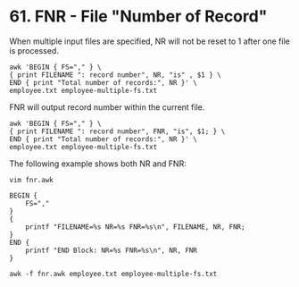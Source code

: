 # 61. FNR - File "Number of Record"

When multiple input files are specified, NR will not be reset to 1 after one file is processed.
```
awk 'BEGIN { FS="," } \
{ print FILENAME ": record number", NR, "is" , $1 } \
END { print "Total number of records:", NR }' \
employee.txt employee-multiple-fs.txt
```

FNR will output record number within the current file.
```
awk 'BEGIN { FS="," } \
{ print FILENAME ": record number", FNR, "is", $1; } \
END { print "Total number of records:", NR }' \
employee.txt employee-multiple-fs.txt
```

The following example shows both NR and FNR:
```
vim fnr.awk

BEGIN {
    FS=","
}
{
    printf "FILENAME=%s NR=%s FNR=%s\n", FILENAME, NR, FNR;
}
END {
    printf "END Block: NR=%s FNR=%s\n", NR, FNR
}

awk -f fnr.awk employee.txt employee-multiple-fs.txt
```
